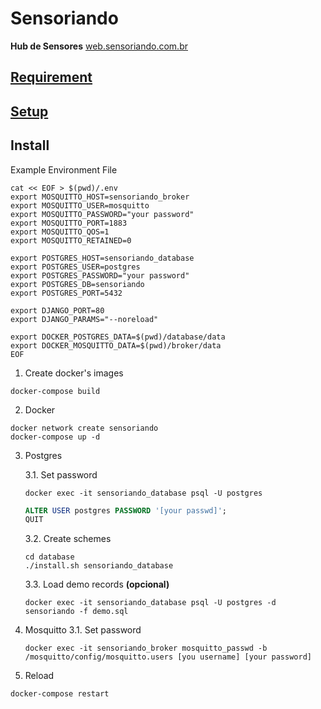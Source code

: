 # Sensoriando
**Hub de Sensores**
[web.sensoriando.com.br](http://web.sensoriando.com.br)

## [Requirement](doc/requirement.md)

## [Setup](doc/setup.md)

## Install

Example Environment File 
```console
cat << EOF > $(pwd)/.env
export MOSQUITTO_HOST=sensoriando_broker
export MOSQUITTO_USER=mosquitto
export MOSQUITTO_PASSWORD="your password"
export MOSQUITTO_PORT=1883
export MOSQUITTO_QOS=1
export MOSQUITTO_RETAINED=0

export POSTGRES_HOST=sensoriando_database
export POSTGRES_USER=postgres
export POSTGRES_PASSWORD="your password"
export POSTGRES_DB=sensoriando
export POSTGRES_PORT=5432

export DJANGO_PORT=80
export DJANGO_PARAMS="--noreload"

export DOCKER_POSTGRES_DATA=$(pwd)/database/data
export DOCKER_MOSQUITTO_DATA=$(pwd)/broker/data
EOF
```

1. Create docker's images
```console
docker-compose build
```

2. Docker
```console
docker network create sensoriando
docker-compose up -d
```

3. Postgres

    3.1. Set password 
    ```console 
    docker exec -it sensoriando_database psql -U postgres
    ```

    ```SQL
    ALTER USER postgres PASSWORD '[your passwd]';
    QUIT
    ```

    3.2. Create schemes
    ```console
    cd database
    ./install.sh sensoriando_database
    ```

    3.3. Load demo records **(opcional)**
    ```console
    docker exec -it sensoriando_database psql -U postgres -d sensoriando -f demo.sql
    ```

4. Mosquitto
    3.1. Set password 
    ```console 
    docker exec -it sensoriando_broker mosquitto_passwd -b /mosquitto/config/mosquitto.users [you username] [your password]
    ```

5. Reload
```console
docker-compose restart
```


